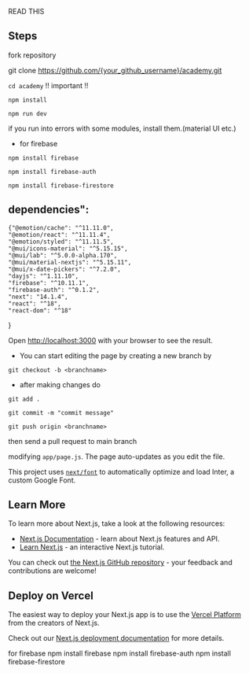 READ THIS
## Steps
 fork repository
 
 git clone https://github.com/{your_github_username}/academy.git
 
 `cd academy` !! important !!
 
 `npm install`
 
 `npm run dev`

if you run into errors with some modules, install them.(material UI etc.)
- for firebase
  
`npm install firebase`

`npm install firebase-auth`

`npm install firebase-firestore`

## dependencies":
    {"@emotion/cache": "^11.11.0",
    "@emotion/react": "^11.11.4",
    "@emotion/styled": "^11.11.5",
    "@mui/icons-material": "^5.15.15",
    "@mui/lab": "^5.0.0-alpha.170",
    "@mui/material-nextjs": "^5.15.11",
    "@mui/x-date-pickers": "^7.2.0",
    "dayjs": "^1.11.10",
    "firebase": "^10.11.1",
    "firebase-auth": "^0.1.2",
    "next": "14.1.4",
    "react": "^18",
    "react-dom": "^18"
  }

Open [http://localhost:3000](http://localhost:3000) with your browser to see the result.

- You can start editing the page by creating a new branch by
  
`git checkout -b <branchname> `

- after making changes do 

`git add .`

`git commit -m "commit message"`

`git push origin <branchname>`

then send a pull request to main branch

modifying `app/page.js`. The page auto-updates as you edit the file.

This project uses [`next/font`](https://nextjs.org/docs/basic-features/font-optimization) to automatically optimize and load Inter, a custom Google Font.

## Learn More

To learn more about Next.js, take a look at the following resources:

- [Next.js Documentation](https://nextjs.org/docs) - learn about Next.js features and API.
- [Learn Next.js](https://nextjs.org/learn) - an interactive Next.js tutorial.

You can check out [the Next.js GitHub repository](https://github.com/vercel/next.js/) - your feedback and contributions are welcome!

## Deploy on Vercel

The easiest way to deploy your Next.js app is to use the [Vercel Platform](https://vercel.com/new?utm_medium=default-template&filter=next.js&utm_source=create-next-app&utm_campaign=create-next-app-readme) from the creators of Next.js.

Check out our [Next.js deployment documentation](https://nextjs.org/docs/deployment) for more details.

for firebase
npm install firebase
npm install firebase-auth
npm install firebase-firestore
